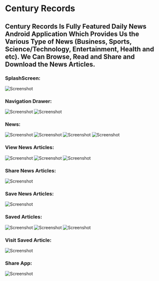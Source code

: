 # Century Records

<h2>Century Records Is Fully Featured Daily News Android Application Which Provides Us the Various Type of News (Business, Sports, Science/Technology, Entertainment, Health and etc). 
We Can Browse, Read and Share and Download the News Articles.</h2>

<h3>SplashScreen: </h3>

![Screenshot](/screenshots/splash_screen.png)

<h3>Navigation Drawer: </h3>

![Screenshot](/screenshots/navigation_drawer_1.jpg)
![Screenshot](/screenshots/navigation_drawer_2.jpg)

<h3>News: </h3>

![Screenshot](/screenshots/general_news.jpg)
![Screenshot](/screenshots/cnn_news.jpg)
![Screenshot](/screenshots/fox_news.jpg)
![Screenshot](/screenshots/entertainment_news.jpg)

<h3>View News Articles: </h3>

![Screenshot](/screenshots/view_news_1.jpg)
![Screenshot](/screenshots/view_news_2.jpg)
![Screenshot](/screenshots/view_news_3.jpg)

<h3>Share News Articles: </h3>

![Screenshot](/screenshots/share_news.jpg)

<h3>Save News Articles: </h3>

![Screenshot](/screenshots/save_news.jpg)

<h3>Saved Articles: </h3>

![Screenshot](/screenshots/saved_news.jpg)
![Screenshot](/screenshots/saved_news_1.jpg)
![Screenshot](/screenshots/saved_news_2..jpg)

<h3>Visit Saved Article: </h3>

![Screenshot](/screenshots/visit_saved_news.jpg)

<h3>Share App: </h3>

![Screenshot](/screenshots/share_app.jpg)





